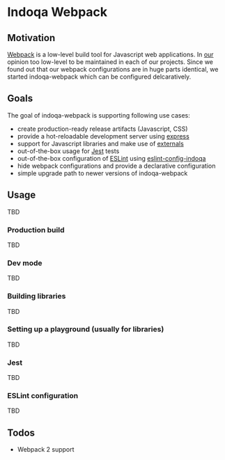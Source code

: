 # Indoqa Webpack

## Motivation

[Webpack](https://webpack.github.io/) is a low-level build tool for Javascript web applications. In [our](https://indoqa.com) opinion too low-level to be maintained in each of our projects. Since we found out that our webpack configurations are in huge parts identical, we started indoqa-webpack which can be configured delcaratively.

## Goals

The goal of indoqa-webpack is supporting following use cases:

 * create production-ready release artifacts (Javascript, CSS)
 * provide a hot-reloadable development server using [express](http://expressjs.com)
 * support for Javascript libraries and make use of [externals](https://webpack.github.io/docs/library-and-externals.html)
 * out-of-the-box usage for [Jest](https://facebook.github.io/jest/) tests
 * out-of-the-box configuration of [ESLint](http://eslint.org/) using [eslint-config-indoqa](https://github.com/Indoqa/eslint-config-indoqa)
 * hide webpack configurations and provide a declarative configuration
 * simple upgrade path to newer versions of indoqa-webpack

## Usage

TBD

### Production build

TBD

### Dev mode

TBD

### Building libraries

TBD

### Setting up a playground (usually for libraries)

TBD

### Jest

TBD

### ESLint configuration

TBD

## Todos

 * Webpack 2 support
